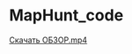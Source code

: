 # MapHunt_code

[Скачать ОБЗОР.mp4](https://raw.githubusercontent.com/k0diakk/MapHunt_code/main/ОБЗОР_ИГРЫ.mp4)
